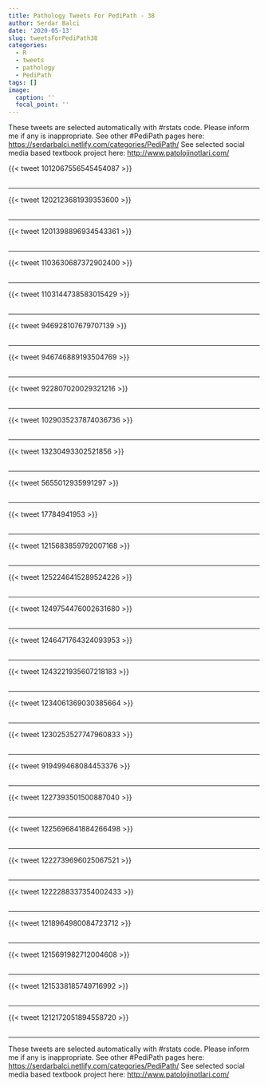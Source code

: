 ```yaml
---
title: Pathology Tweets For PediPath - 38
author: Serdar Balci
date: '2020-05-13'
slug: tweetsForPediPath38
categories:
  - R
  - tweets
  - pathology
  - PediPath
tags: []
image:
  caption: ''
  focal_point: ''
---
```



These tweets are selected automatically with #rstats code. Please inform me if any is inappropriate.
See other #PediPath pages here: https://serdarbalci.netlify.com/categories/PediPath/ 
See selected social media based textbook project here: http://www.patolojinotlari.com/

{{< tweet 1012067556545454087 >}}
<br>
<br>
<hr>
{{< tweet 1202123681939353600 >}}
<br>
<br>
<hr>
{{< tweet 1201398896934543361 >}}
<br>
<br>
<hr>
{{< tweet 1103630687372902400 >}}
<br>
<br>
<hr>
{{< tweet 1103144738583015429 >}}
<br>
<br>
<hr>
{{< tweet 946928107679707139 >}}
<br>
<br>
<hr>
{{< tweet 946746889193504769 >}}
<br>
<br>
<hr>
{{< tweet 922807020029321216 >}}
<br>
<br>
<hr>
{{< tweet 1029035237874036736 >}}
<br>
<br>
<hr>
{{< tweet 13230493302521856 >}}
<br>
<br>
<hr>
{{< tweet 5655012935991297 >}}
<br>
<br>
<hr>
{{< tweet 17784941953 >}}
<br>
<br>
<hr>
{{< tweet 1215683859792007168 >}}
<br>
<br>
<hr>
{{< tweet 1252246415289524226 >}}
<br>
<br>
<hr>
{{< tweet 1249754476002631680 >}}
<br>
<br>
<hr>
{{< tweet 1246471764324093953 >}}
<br>
<br>
<hr>
{{< tweet 1243221935607218183 >}}
<br>
<br>
<hr>
{{< tweet 1234061369030385664 >}}
<br>
<br>
<hr>
{{< tweet 1230253527747960833 >}}
<br>
<br>
<hr>
{{< tweet 919499468084453376 >}}
<br>
<br>
<hr>
{{< tweet 1227393501500887040 >}}
<br>
<br>
<hr>
{{< tweet 1225696841884266498 >}}
<br>
<br>
<hr>
{{< tweet 1222739696025067521 >}}
<br>
<br>
<hr>
{{< tweet 1222288337354002433 >}}
<br>
<br>
<hr>
{{< tweet 1218964980084723712 >}}
<br>
<br>
<hr>
{{< tweet 1215691982712004608 >}}
<br>
<br>
<hr>
{{< tweet 1215338185749716992 >}}
<br>
<br>
<hr>
{{< tweet 1212172051894558720 >}}
<br>
<br>
<hr>


These tweets are selected automatically with #rstats code. Please inform me if any is inappropriate.
See other #PediPath pages here: https://serdarbalci.netlify.com/categories/PediPath/ 
See selected social media based textbook project here: http://www.patolojinotlari.com/
